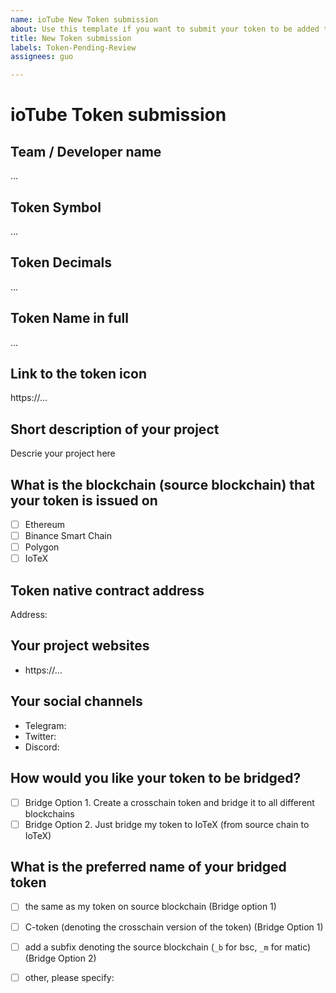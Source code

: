```yaml
---
name: ioTube New Token submission
about: Use this template if you want to submit your token to be added to ioTube
title: New Token submission
labels: Token-Pending-Review
assignees: guo

---
```

# ioTube Token submission

<!--
## Introduction

ioTube is a two-way, multi-asset, cross-chain protocol bridging IoTeX 
to other blockchains such as Ethereum, Binance Smart Chain, Polygon, and others. 
Anyone can submit their token to be added to ioTube: if you deployed a token 
on IoTeX, you can make your dApp cross-chain and reach the audience of other 
popular chains. Likewise, if you have deployed your token on Ethereum or any 
blockchain other than IoTeX, thanks to ioTube you can extend your dApp to the 
IoTeX ecosystem, taking advantage of the 5-second tx confirmations, ultra-low fees,
and access other unique IoTeX features like real-world IoT data oracles, etc..

## Guidelines for tokens
We will only take into consideration projects that 

- does not represent any type of cryptocurrency "scam" e.g. project counterfeit and others.
- shows clear signs of activity: either traffic on the network, activity on GitHub, or community buzz.

In addition:
- Only tokens from Ethereum, Binance Smart Chain or Polygon can be bridged to IoTeX at the moment.
- Bridging IoTeX tokens to other blockchains will be available in the future.
- The token icon should be small, square, but high resolution, ideally a vector/svg.
- Make sure your website includes a detailed explanation of project and the token contract address.
- No Profanity in token name, token description, etc.

Please fill the data below for us to review your submission and reach out to you 
for more information.
-->

## Team / Developer name
...

## Token Symbol
...

## Token Decimals
... 

## Token Name in full
...

## Link to the token icon
https://...

## Short description of your project
Descrie your project here

## What is the blockchain (source blockchain) that your token is issued on

* [ ] Ethereum  
* [ ] Binance Smart Chain
* [ ] Polygon
* [ ] IoTeX

## Token native contract address

Address:

## Your project websites

- https://...

## Your social channels

- Telegram:
- Twitter:
- Discord:
    
## How would you like your token to be bridged?
<!--
There are two options below. 
Option 1 is preferred if your token is supported by other bridges yet. Examples are MCN, CIOTX, iMAGIC
Option 2 is for tokens that are only need a single bridge between one blockchain and IoTeX. Examples are USDT, USDC, BUSD, etc.
-->

* [ ] Bridge Option 1. Create a crosschain token and bridge it to all different blockchains 
* [ ] Bridge Option 2. Just bridge my token to IoTeX (from source chain to IoTeX)

## What is the preferred name of your bridged token

* [ ] the same as my token on source blockchain (Bridge option 1)
* [ ] C-token (denoting the crosschain version of the token) (Bridge Option 1)
* [ ] add a subfix denoting the source blockchain (```_b``` for bsc, ```_m``` for matic) (Bridge Option 2)
* [ ] other, please specify:

